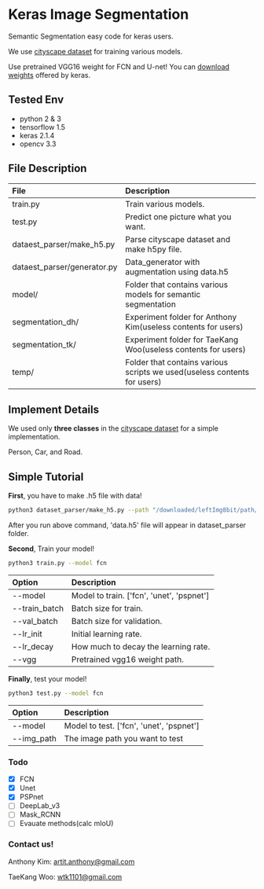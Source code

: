 # Keras Image Segmentation

Semantic Segmentation easy code for keras users.

We use [cityscape dataset](https://www.cityscapes-dataset.com/) for training various models.

Use pretrained VGG16 weight for FCN and U-net! You can 
[download weights](https://github.com/fchollet/deep-learning-models/releases/download/v0.1/vgg16_weights_tf_dim_ordering_tf_kernels_notop.h5)
offered by keras.

## Tested Env
- python 2 & 3
- tensorflow 1.5
- keras 2.1.4
- opencv 3.3

## File Description
| File | Description |
|:------|:------------|
| train.py | Train various models. |
| test.py | Predict one picture what you want. |
| dataest_parser/make_h5.py | Parse cityscape dataset and make h5py file. |
| dataest_parser/generator.py | Data_generator with augmentation using data.h5 |
| model/ | Folder that contains various models for semantic segmentation |
| segmentation_dh/ | Experiment folder for Anthony Kim(useless contents for users) |
| segmentation_tk/ | Experiment folder for TaeKang Woo(useless contents for users) |
| temp/ | Folder that contains various scripts we used(useless contents for users) |

## Implement Details
We used only **three classes** in the [cityscape dataset](https://www.cityscapes-dataset.com/) for a simple implementation.

Person, Car, and Road.

## Simple Tutorial
**First**, you have to make .h5 file with data!
```bash
python3 dataset_parser/make_h5.py --path "/downloaded/leftImg8bit/path/" --gtpath "/downloaded/gtFine/path/"
```
After you run above command, 'data.h5' file will appear in dataset_parser folder.

**Second**, Train your model!
```bash
python3 train.py --model fcn
```
| Option | Description |
|:-------|:------------|
| --model | Model to train. \['fcn', 'unet', 'pspnet'\] |
| --train_batch | Batch size for train. |
| --val_batch | Batch size for validation. |
| --lr_init | Initial learning rate. |
| --lr_decay | How much to decay the learning rate. |
| --vgg | Pretrained vgg16 weight path. |

**Finally**, test your model!
```bash
python3 test.py --model fcn
```
| Option | Description |
|:-------|:------------|
| --model | Model to test. \['fcn', 'unet', 'pspnet'\] |
| --img_path | The image path you want to test |

### Todo
- [x] FCN
- [x] Unet
- [x] PSPnet
- [ ] DeepLab_v3
- [ ] Mask_RCNN
- [ ] Evauate methods(calc mIoU)

### Contact us!
Anthony Kim: artit.anthony@gmail.com

TaeKang Woo: wtk1101@gmail.com
